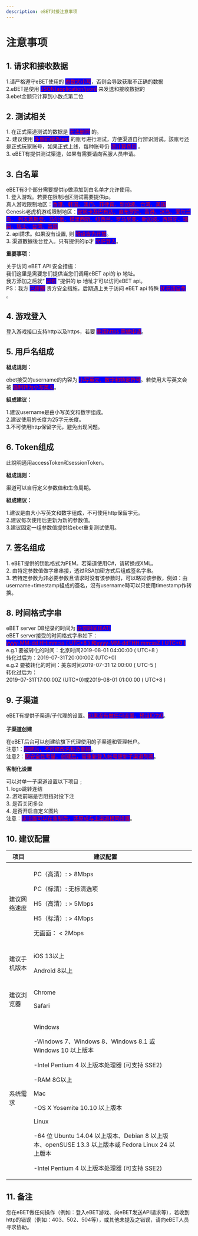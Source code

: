 ```yaml
---
description: eBET对接注意事项
---
```


# 注意事项

## 1. 请求和接收数据

1.请严格遵守eBET使用的 <mark style="color:red;background-color:blue;">参数大小写</mark>，否则会导致获取不正确的数据\
2.eBET是使用 <mark style="color:red;background-color:blue;">JSON(application/json)</mark> 来发送和接收数据的\
3.ebet金额只计算到小数点第二位

## 2. 测试相关

1\. 在正式渠道测试的数据是 <mark style="color:red;background-color:blue;">无法删除</mark> 的。\
2\. 建议使用 <mark style="color:red;background-color:blue;">多個前缀為test</mark> 的账号进行测试，方便渠道自行辨识测试。該账号还是正式玩家账号，如果正式上线，每种账号仍 <mark style="color:red;background-color:blue;">须计算费用</mark> 。\
3\. eBET有提供测试渠道，如果有需要请向客服人员申请。

## 3. 白名單

eBET有3个部分需要提供ip做添加到白名单才允许使用。\
1\. 登入游戏。若要在限制地区测试需要提供ip。\
真人游戏限制地区：<mark style="color:red;background-color:blue;">香港、韩国、澳门、菲律宾、新加坡、台湾、美国</mark>\
Genesis老虎机游戏限制地区：<mark style="color:red;background-color:blue;">安地卡及巴布达、直布罗陀、香港、冰岛、爱尔兰岛、 列支敦斯登、马尔他、模里西斯、纽西兰、罗马尼亚、新加坡、西班牙、瑞典、瑞士、台湾、英国</mark>\
2\. api請求。如果没有设置, 则 <mark style="color:red;background-color:blue;">预设皆为开放</mark>。\
3\. 渠道數據後台登入。只有提供的ip才 <mark style="color:red;background-color:blue;">允許登入</mark>。

**重要事项：**

关于访问 eBET API 安全措施：\
我们这里是需要您们提供当您们调用eBET api的 ip 地址。\
我方添加之后就“ <mark style="color:red;background-color:blue;">只有</mark> ”提供的 ip 地址才可以访问eBET api。\
PS：我方 <mark style="color:red;background-color:blue;">已提醒</mark> 贵方安全措施，后期遇上关于访问 eBET api 特殊 <mark style="color:red;background-color:blue;">状况请自负</mark> 。

## 4. 游戏登入

登入游戏接口支持http以及https，若要 <mark style="color:red;background-color:blue;">使用https 需做申请</mark>。

## 5. 用戶名组成

**組成规则：**

ebet接受的username的内容为 <mark style="color:red;background-color:blue;">小写英文、数字和特定符号</mark>。若使用大写英文会被 <mark style="color:red;background-color:blue;">强制转为小写英文</mark>。

**組成建议：**

1.建议username是由小写英文和数字组成。\
2.建议使用的长度为25字元长度。\
3.不可使用http保留字元，避免出现问题。

## 6. Token组成

此說明適用accessToken和sessionToken。

**組成规则：**

渠道可以自行定义参数值和生命周期。

**組成建议：**

1.建议是由大小写英文和数字组成，不可使用http保留字元。\
2.建议每次使用后更新为新的参数值。\
3.建议固定一组参数值提供给ebet重复测试使用。

## 7. 签名组成

1\. eBET提供的钥匙格式为PEM。若渠道使用C#，请转换成XML。\
2\. 由特定参数值做字串串接，透过RSA加密方式后组成签名字串。\
3\. 若特定参数为非必要参数且请求时没有该参数时，可以略过该参数，例如：由username+timestamp組成的簽名，沒有username時可以只使用timestamp作转换。

## 8. 时间格式字串

eBET server DB纪录的时间为 <mark style="color:red;background-color:blue;">北京时间(EAT)</mark>\
eBET server接受的时间格式字串如下：\
<mark style="color:red;background-color:blue;">yyyy-MM-dd HH:mm:ss ( UTC+8 ) 和yyyy-MM-ddTHH:mm:ssZ ( UTC+0 )</mark>\
e.g.1 要被转化的时间：北京时间2019-08-01 04:00:00 ( UTC+8 )\
转化过后为：2019-07-31T20:00:00Z (UTC+0)\
e.g.2 要被转化的时间：美东时间2019-07-31 12:00:00 ( UTC-5 )\
转化过后为：\
2019-07-31T17:00:00Z (UTC+0)或2019-08-01 01:00:00 ( UTC+8 )

## 9. 子渠道

eBET有提供子渠道/子代理的设置。<mark style="color:red;background-color:blue;">如果没有做任何设置，预设ID为0</mark>。\
\
**子渠道创建**

在eBET后台可以创建给旗下代理使用的子渠道和管理帐户。\
注意1：<mark style="color:red;background-color:blue;">创建后，不可修改名称及删除</mark>。\
注意2：<mark style="color:red;background-color:blue;">因安全性考量，创建后，需重新登入帐号更新子渠道列表</mark>。

**客制化设置**

可以对单一子渠道设置以下项目﹔\
1\. logo跳转连结\
2\. 游戏前端是否阻挡对投下注\
3\. 是否关闭多台\
4\. 是否开启自定义图片\
注意：<mark style="color:red;background-color:blue;">该设置可以在重制后，还原成与主渠道相同设置</mark>。

## 10. 建议配置

<table><thead><tr><th>项目</th><th>建议配置</th><th data-hidden></th><th data-hidden></th></tr></thead><tbody><tr><td>建议网络速度</td><td><p>PC（高清）: > 8Mbps</p><p>PC（标清）: 无标清选项</p><p>H5（高清）: > 5Mbps</p><p>H5（标清）: > 4Mbps</p><p>无画面： &#x3C; 2Mbps</p></td><td></td><td></td></tr><tr><td>建议手机版本</td><td><p>iOS 13以上</p><p>Android 8以上</p></td><td></td><td></td></tr><tr><td>建议浏览器</td><td><p>Chrome</p><p>Safari</p></td><td></td><td></td></tr><tr><td>系统需求</td><td><p>Windows</p><p>-Windows 7、Windows 8、Windows 8.1 或 Windows 10 以上版本</p><p>-Intel Pentium 4 以上版本处理器 (可支持 SSE2)</p><p>-RAM 8G以上</p><p>Mac</p><p>-OS X Yosemite 10.10 以上版本</p><p>Linux</p><p>-64 位 Ubuntu 14.04 以上版本、Debian 8 以上版本、openSUSE 13.3 以上版本或 Fedora Linux 24 以上版本</p><p>-Intel Pentium 4 以上版本处理器 (可支持 SSE2)</p></td><td></td><td></td></tr></tbody></table>

## 11. 备注

您在eBET做任何操作（例如：登入eBET游戏、向eBET发送API请求等），若收到http的错误（例如：403、502、504等），或其他未提及之错误，请向eBET人员寻求协助。
